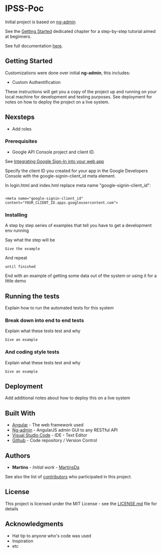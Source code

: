 # IPSS-Poc

Initial project is based on [ng-admin](https://github.com/marmelab/ng-admin)

See the [Getting Started](https://ng-admin-book.marmelab.com/doc/Getting-started.html) dedicated chapter for a step-by-step tutorial aimed at beginners.

See full documentation [here](https://ng-admin-book.marmelab.com/).

## Getting Started

Customizations were done over initial  **ng-admin**, this includes:
 * Custom Authentification 

These instructions will get you a copy of the project up and running on your local machine for development and testing purposes. See deployment for notes on how to deploy the project on a live system.

## Nexsteps

* Add roles

### Prerequisites

* Google API Console project and client ID.

See [Integrating Google Sign-In into your web app](https://developers.google.com/identity/sign-in/web/sign-in)

Specify the client ID you created for your app in the Google Developers Console with the google-signin-client_id meta element.

In  login.html and index.hml replace meta name "google-signin-client_id":
```

<meta name="google-signin-client_id" content="YOUR_CLIENT_ID.apps.googleusercontent.com">
```

### Installing

A step by step series of examples that tell you have to get a development env running

Say what the step will be

```
Give the example
```

And repeat

```
until finished
```

End with an example of getting some data out of the system or using it for a little demo

## Running the tests

Explain how to run the automated tests for this system

### Break down into end to end tests

Explain what these tests test and why

```
Give an example
```

### And coding style tests

Explain what these tests test and why

```
Give an example
```

## Deployment

Add additional notes about how to deploy this on a live system

## Built With

* [Angular](https://angular.io/) - The web framework used
* [Ng-admin](http://ng-admin-book.marmelab.com) - AngularJS admin GUI to any RESTful API
* [Visual Studio Code](https://code.visualstudio.com) - IDE - Text Editor
* [Github](https://github.com/) - Code repository / Version Control


## Authors

* **Martins** - *Initial work* - [MartinsDa](https://github.com/martinsda)

See also the list of [contributors](https://github.com/martinsda/IPSS-Poc/graphs/contributors) who participated in this project.

## License

This project is licensed under the MIT License - see the [LICENSE.md](LICENSE.md) file for details

## Acknowledgments

* Hat tip to anyone who's code was used
* Inspiration
* etc
